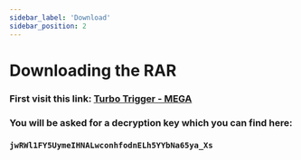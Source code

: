 ```yaml
---
sidebar_label: 'Download'
sidebar_position: 2
---
```


# Downloading the RAR

### First visit this link: [Turbo Trigger - MEGA](https://mega.nz/file/d2ci1BYT)

### You will be asked for a decryption key which you can find here: 
### ```jwRWl1FY5UymeIHNALwconhfodnELh5YYbNa65ya_Xs```

